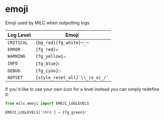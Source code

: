 <a name="emoji"></a>

# emoji

Emoji used by MILC when outputting logs

| Log Level | Emoji |
|-----------|-------|
| `CRITICAL` | `{bg_red}{fg_white}¬_¬` |
| `ERROR` | `{fg_red}☒` |
| `WARNING` | `{fg_yellow}⚠` |
| `INFO` | `{fg_blue}ℹ` |
| `DEBUG` | `{fg_cyan}☐` |
| `NOTSET` | `{style_reset_all}¯\\_(o_o)_/¯` |

If you'd like to use your own icon for a level instead you can simply redefine it:

```python
from milc.emoji import EMOJI_LOGLEVELS

EMOJI_LOGLEVELS['INFO'] = {fg_green}ℹ'
```

